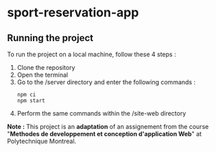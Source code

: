 # sport-reservation-app
## Running the project 
To run the project on a local machine, follow these 4 steps : 
1. Clone the repository
2. Open the terminal
3. Go to the /server directory and enter the following commands : 
   ```
   npm ci
   npm start 
   ```
4. Perform the same commands within the /site-web directory   

    
       
**Note :** This project is an **adaptation** of an assignement from the course "**Methodes de developpement et conception d'application Web**" at Polytechnique Montreal.

